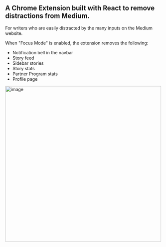 ## A Chrome Extension built with React to remove distractions from Medium.

For writers who are easily distracted by the many inputs on the Medium website.

When "Focus Mode" is enabled, the extension removes the following:
- Notification bell in the navbar
- Story feed
- Sidebar stories
- Story stats
- Partner Program stats
- Profile page

<img width="500" alt="image" src="https://user-images.githubusercontent.com/10647626/223849278-3fc04384-f6e4-4402-8e4f-46b43789237a.png">
